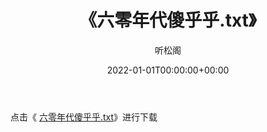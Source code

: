 ﻿---
title:  《六零年代傻乎乎.txt》
date:   2022-01-01T00:00:00+00:00
author: 听松阁
layout: post
permalink: /六零年代傻乎乎/
categories: 小说
tags: [小说]
---

点击《 [六零年代傻乎乎.txt](http://img.660000.xyz/bookstukust/book/bntxt/10/六零年代傻乎乎.txt)》进行下载